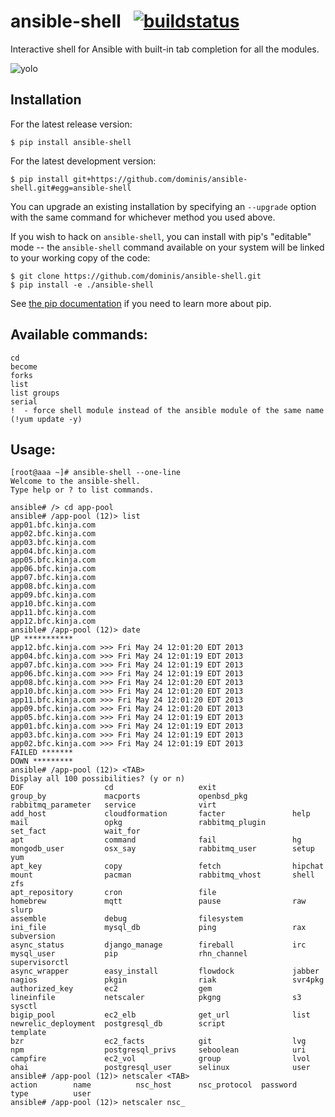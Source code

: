 # ansible-shell  &nbsp;  [![buildstatus][travis-buildstatus] ][1]

Interactive shell for Ansible with built-in tab completion for all the modules.

![yolo](http://i.imgur.com/rxYlS9T.gif)

[travis-buildstatus]: https://travis-ci.org/dominis/ansible-shell.svg?branch=master
[1]: https://travis-ci.org/dominis/ansible-shell/builds/74308181

## Installation

For the latest release version:

    $ pip install ansible-shell

For the latest development version:

    $ pip install git+https://github.com/dominis/ansible-shell.git#egg=ansible-shell

You can upgrade an existing installation by specifying an `--upgrade` option
with the same command for whichever method you used above.

If you wish to hack on `ansible-shell`, you can install with pip's "editable"
mode -- the `ansible-shell` command available on your system will be linked to
your working copy of the code:

    $ git clone https://github.com/dominis/ansible-shell.git
    $ pip install -e ./ansible-shell

See [the pip documentation] if you need to learn more about pip.

[the pip documentation]: http://pip.readthedocs.org/en/latest/reference/pip_install.html

## Available commands:

```
cd
become
forks
list
list groups
serial
!  - force shell module instead of the ansible module of the same name (!yum update -y)
```

## Usage:

```
[root@aaa ~]# ansible-shell --one-line
Welcome to the ansible-shell.
Type help or ? to list commands.

ansible# /> cd app-pool
ansible# /app-pool (12)> list
app01.bfc.kinja.com
app02.bfc.kinja.com
app03.bfc.kinja.com
app04.bfc.kinja.com
app05.bfc.kinja.com
app06.bfc.kinja.com
app07.bfc.kinja.com
app08.bfc.kinja.com
app09.bfc.kinja.com
app10.bfc.kinja.com
app11.bfc.kinja.com
app12.bfc.kinja.com
ansible# /app-pool (12)> date
UP ***********
app12.bfc.kinja.com >>> Fri May 24 12:01:20 EDT 2013
app04.bfc.kinja.com >>> Fri May 24 12:01:19 EDT 2013
app07.bfc.kinja.com >>> Fri May 24 12:01:19 EDT 2013
app06.bfc.kinja.com >>> Fri May 24 12:01:19 EDT 2013
app08.bfc.kinja.com >>> Fri May 24 12:01:20 EDT 2013
app10.bfc.kinja.com >>> Fri May 24 12:01:20 EDT 2013
app11.bfc.kinja.com >>> Fri May 24 12:01:20 EDT 2013
app09.bfc.kinja.com >>> Fri May 24 12:01:20 EDT 2013
app05.bfc.kinja.com >>> Fri May 24 12:01:19 EDT 2013
app01.bfc.kinja.com >>> Fri May 24 12:01:19 EDT 2013
app03.bfc.kinja.com >>> Fri May 24 12:01:19 EDT 2013
app02.bfc.kinja.com >>> Fri May 24 12:01:19 EDT 2013
FAILED *******
DOWN *********
ansible# /app-pool (12)> <TAB>
Display all 100 possibilities? (y or n)
EOF                  cd                   exit                 group_by             macports             openbsd_pkg          rabbitmq_parameter   service              virt
add_host             cloudformation       facter               help                 mail                 opkg                 rabbitmq_plugin      set_fact             wait_for
apt                  command              fail                 hg                   mongodb_user         osx_say              rabbitmq_user        setup                yum
apt_key              copy                 fetch                hipchat              mount                pacman               rabbitmq_vhost       shell                zfs
apt_repository       cron                 file                 homebrew             mqtt                 pause                raw                  slurp
assemble             debug                filesystem           ini_file             mysql_db             ping                 rax                  subversion
async_status         django_manage        fireball             irc                  mysql_user           pip                  rhn_channel          supervisorctl
async_wrapper        easy_install         flowdock             jabber               nagios               pkgin                riak                 svr4pkg
authorized_key       ec2                  gem                  lineinfile           netscaler            pkgng                s3                   sysctl
bigip_pool           ec2_elb              get_url              list                 newrelic_deployment  postgresql_db        script               template
bzr                  ec2_facts            git                  lvg                  npm                  postgresql_privs     seboolean            uri
campfire             ec2_vol              group                lvol                 ohai                 postgresql_user      selinux              user
ansible# /app-pool (12)> netscaler <TAB>
action        name          nsc_host      nsc_protocol  password      type          user
ansible# /app-pool (12)> netscaler nsc_
```
